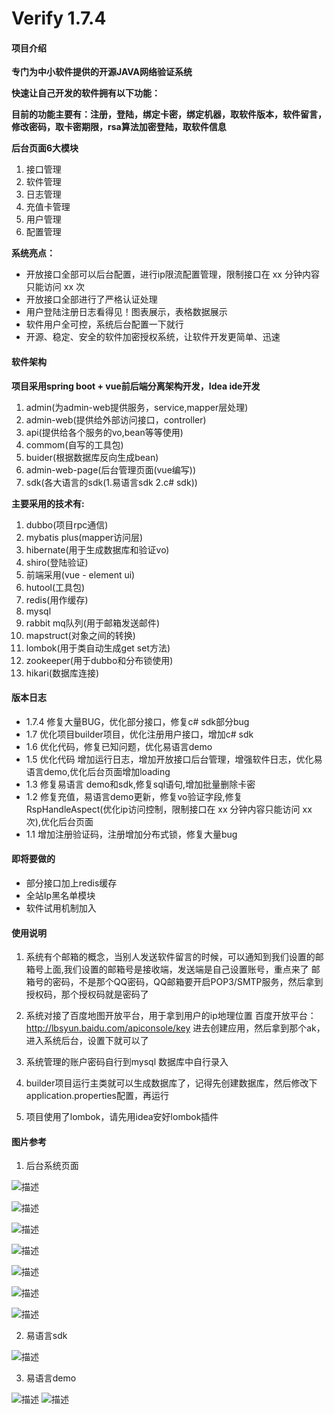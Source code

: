 # Verify 1.7.4

#### 项目介绍

**专门为中小软件提供的开源JAVA网络验证系统**

**快速让自己开发的软件拥有以下功能：**

**目前的功能主要有：注册，登陆，绑定卡密，绑定机器，取软件版本，软件留言，修改密码，取卡密期限，rsa算法加密登陆，取软件信息**

**后台页面6大模块**
1. 接口管理
2. 软件管理
3. 日志管理
4. 充值卡管理
5. 用户管理
6. 配置管理

**系统亮点：**
* 开放接口全部可以后台配置，进行ip限流配置管理，限制接口在 xx 分钟内容只能访问 xx 次
* 开放接口全部进行了严格认证处理
* 用户登陆注册日志看得见！图表展示，表格数据展示
* 软件用户全可控，系统后台配置一下就行
* 开源、稳定、安全的软件加密授权系统，让软件开发更简单、迅速

#### 软件架构
**项目采用spring boot + vue前后端分离架构开发，Idea ide开发**

1. admin(为admin-web提供服务，service,mapper层处理)
2. admin-web(提供给外部访问接口，controller)
3. api(提供给各个服务的vo,bean等等使用)
4. commom(自写的工具包)
5. buider(根据数据库反向生成bean)
6. admin-web-page(后台管理页面(vue编写))
7. sdk(各大语言的sdk(1.易语言sdk 2.c# sdk))

**主要采用的技术有:**

1. dubbo(项目rpc通信)
2. mybatis plus(mapper访问层)
3. hibernate(用于生成数据库和验证vo)
4. shiro(登陆验证)
5. 前端采用(vue - element ui)
6. hutool(工具包)
7. redis(用作缓存)
8. mysql
9. rabbit mq队列(用于邮箱发送邮件)
10. mapstruct(对象之间的转换)
11. lombok(用于类自动生成get set方法)
12. zookeeper(用于dubbo和分布锁使用)
13. hikari(数据库连接)

#### 版本日志

* 1.7.4 修复大量BUG，优化部分接口，修复c# sdk部分bug
* 1.7 优化项目builder项目，优化注册用户接口，增加c# sdk
* 1.6 优化代码，修复已知问题，优化易语言demo
* 1.5 优化代码 增加运行日志，增加开放接口后台管理，增强软件日志，优化易语言demo,优化后台页面增加loading
* 1.3 修复易语言 demo和sdk,修复sql语句,增加批量删除卡密
* 1.2 修复充值，易语言demo更新，修复vo验证字段,修复RspHandleAspect(优化ip访问控制，限制接口在 xx 分钟内容只能访问 xx 次),优化后台页面
* 1.1 增加注册验证码，注册增加分布式锁，修复大量bug

#### 即将要做的
* 部分接口加上redis缓存
* 全站Ip黑名单模块
* 软件试用机制加入

#### 使用说明

1. 系统有个邮箱的概念，当别人发送软件留言的时候，可以通知到我们设置的邮箱号上面,我们设置的邮箱号是接收端，发送端是自己设置账号，重点来了
邮箱号的密码，不是那个QQ密码，QQ邮箱要开启POP3/SMTP服务，然后拿到授权码，那个授权码就是密码了

2. 系统对接了百度地图开放平台，用于拿到用户的ip地理位置
百度开放平台：http://lbsyun.baidu.com/apiconsole/key
进去创建应用，然后拿到那个ak，进入系统后台，设置下就可以了

3. 系统管理的账户密码自行到mysql 数据库中自行录入

4. builder项目运行主类就可以生成数据库了，记得先创建数据库，然后修改下application.properties配置，再运行

5. 项目使用了lombok，请先用idea安好lombok插件

#### 图片参考

1. 后台系统页面

![描述](https://open-source-orange.oss-cn-hangzhou.aliyuncs.com/%E7%A0%81%E4%BA%91/verify-%E7%BD%91%E7%BB%9C%E9%AA%8C%E8%AF%81/Snipaste_2018-12-27_23-44-43.png)

![描述](https://open-source-orange.oss-cn-hangzhou.aliyuncs.com/%E7%A0%81%E4%BA%91/verify-%E7%BD%91%E7%BB%9C%E9%AA%8C%E8%AF%81/Snipaste_2018-12-27_23-45-09.png)

![描述](https://open-source-orange.oss-cn-hangzhou.aliyuncs.com/%E7%A0%81%E4%BA%91/verify-%E7%BD%91%E7%BB%9C%E9%AA%8C%E8%AF%81/Snipaste_2018-12-27_23-45-25.png)

![描述](https://open-source-orange.oss-cn-hangzhou.aliyuncs.com/%E7%A0%81%E4%BA%91/verify-%E7%BD%91%E7%BB%9C%E9%AA%8C%E8%AF%81/Snipaste_2018-12-27_23-45-45.png)

![描述](https://open-source-orange.oss-cn-hangzhou.aliyuncs.com/%E7%A0%81%E4%BA%91/verify-%E7%BD%91%E7%BB%9C%E9%AA%8C%E8%AF%81/Snipaste_2018-12-27_23-45-57.png)

![描述](https://open-source-orange.oss-cn-hangzhou.aliyuncs.com/%E7%A0%81%E4%BA%91/verify-%E7%BD%91%E7%BB%9C%E9%AA%8C%E8%AF%81/Snipaste_2018-12-27_23-46-06.png)

![描述](https://open-source-orange.oss-cn-hangzhou.aliyuncs.com/%E7%A0%81%E4%BA%91/verify-%E7%BD%91%E7%BB%9C%E9%AA%8C%E8%AF%81/Snipaste_2018-12-27_23-46-18.png)

2. 易语言sdk

![描述](https://open-source-orange.oss-cn-hangzhou.aliyuncs.com/%E7%A0%81%E4%BA%91/verify-%E7%BD%91%E7%BB%9C%E9%AA%8C%E8%AF%81/Snipaste_2019-01-02_22-15-10.png)

3. 易语言demo

![描述](https://open-source-orange.oss-cn-hangzhou.aliyuncs.com/%E7%A0%81%E4%BA%91/verify-%E7%BD%91%E7%BB%9C%E9%AA%8C%E8%AF%81/Snipaste_2019-01-17_17-45-21.png)
![描述](https://open-source-orange.oss-cn-hangzhou.aliyuncs.com/%E7%A0%81%E4%BA%91/verify-%E7%BD%91%E7%BB%9C%E9%AA%8C%E8%AF%81/Snipaste_2019-01-17_17-45-50.png)
